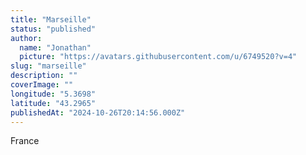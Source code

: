 ```yaml
---
title: "Marseille"
status: "published"
author:
  name: "Jonathan"
  picture: "https://avatars.githubusercontent.com/u/6749520?v=4"
slug: "marseille"
description: ""
coverImage: ""
longitude: "5.3698"
latitude: "43.2965"
publishedAt: "2024-10-26T20:14:56.000Z"
---
```


France
